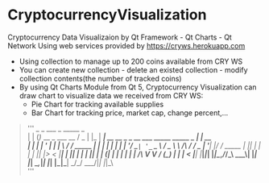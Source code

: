 # CryptocurrencyVisualization
Cryptocurrency Data Visualizaion by Qt Framework - Qt Charts - Qt Network
Using web services provided by https://cryws.herokuapp.com
 - Using collection to manage up to 200 coins available from CRY WS 
 - You can create new collection - delete an existed collection - modify collection contents(the number of tracked coins)
 - By using Qt Charts Module from Qt 5, Cryptocurrency Visualization can draw chart to visualize data we received from CRY WS:
	+ Pie Chart for tracking available supplies
	+ Bar Chart for tracking price, market cap, change percent,...  
>''' _     _                             ___  _     _____                                            _            
>| |   (_)_ __  _   ___  __          / _ \| |_  |  ___| __ __ _ _ __ ___   _____      _____  _ __| | __        
>| |   | | '_ \| | | \ \/ /  _____  | | | | __| | |_ | '__/ _` | '_ ` _ \ / _ \ \ /\ / / _ \| '__| |/ /  _____ 
>| |___| | | | | |_| |>  <  |_____| | |_| | |_  |  _|| | | (_| | | | | | |  __/\ V  V / (_) | |  |   <  |_____|
>|_____|_|_| |_|\__,_/_/\_\          \__\_\\__| |_|  |_|  \__,_|_| |_| |_|\___| \_/\_/ \___/|_|  |_|\_\        
>'''
